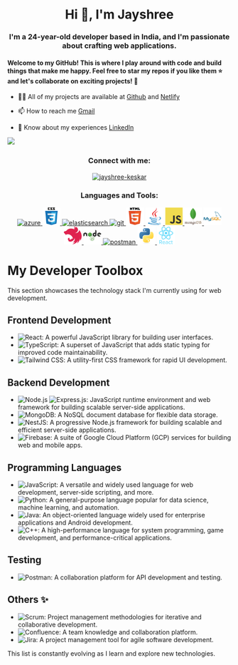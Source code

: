 <h1 align="center">Hi 👋, I'm Jayshree</h1>

<h3 align="center">I'm a 24-year-old developer based in India, and I'm passionate about crafting web applications.</h3>
<h4>Welcome to my GitHub! This is where I play around with code and build things that make me happy. Feel free to star my repos if you like them ⭐ and let's collaborate on exciting projects! 🤝</h4>

- 👨‍💻 All of my projects are available at [Github](https://github.com/jayshreek3) and [Netlify](https://app.netlify.com/teams/jayshreek3/sites)

- 📫 How to reach me [Gmail](jayshreekeskar321@gmail.com)

- 📄 Know about my experiences [LinkedIn](https://www.linkedin.com/in/jayshree-keskar/)

![](https://komarev.com/ghpvc/?username=jayshreek3&color=blue)

<h3 align="center">Connect with me:</h3>
<p align="center">
<a href="https://linkedin.com/in/jayshree-keskar" target="blank"><img align="center" src="https://raw.githubusercontent.com/rahuldkjain/github-profile-readme-generator/master/src/images/icons/Social/linked-in-alt.svg" alt="jayshree-keskar" height="30" width="40" /></a>

</p>

<h3 align="center">Languages and Tools:</h3>
<p align="center"> <a href="https://angular.io" target="_blank" rel="noreferrer"> </a> <a href="https://azure.microsoft.com/en-in/" target="_blank" rel="noreferrer"> <img src="https://www.vectorlogo.zone/logos/microsoft_azure/microsoft_azure-icon.svg" alt="azure" width="40" height="40"/> </a> <a href="https://www.w3schools.com/css/" target="_blank" rel="noreferrer"> <img src="https://raw.githubusercontent.com/devicons/devicon/master/icons/css3/css3-original-wordmark.svg" alt="css3" width="40" height="40"/> </a> <a href="https://www.elastic.co" target="_blank" rel="noreferrer"> <img src="https://www.vectorlogo.zone/logos/elastic/elastic-icon.svg" alt="elasticsearch" width="40" height="40"/> </a> <a href="https://git-scm.com/" target="_blank" rel="noreferrer"> <img src="https://www.vectorlogo.zone/logos/git-scm/git-scm-icon.svg" alt="git" width="40" height="40"/> </a> <a href="https://www.w3.org/html/" target="_blank" rel="noreferrer"> <img src="https://raw.githubusercontent.com/devicons/devicon/master/icons/html5/html5-original-wordmark.svg" alt="html5" width="40" height="40"/> </a> <a href="https://www.java.com" target="_blank" rel="noreferrer"> <img src="https://raw.githubusercontent.com/devicons/devicon/master/icons/java/java-original.svg" alt="java" width="40" height="40"/> </a> <a href="https://developer.mozilla.org/en-US/docs/Web/JavaScript" target="_blank" rel="noreferrer"> <img src="https://raw.githubusercontent.com/devicons/devicon/master/icons/javascript/javascript-original.svg" alt="javascript" width="40" height="40"/> </a> <a href="https://www.mongodb.com/" target="_blank" rel="noreferrer"> <img src="https://raw.githubusercontent.com/devicons/devicon/master/icons/mongodb/mongodb-original-wordmark.svg" alt="mongodb" width="40" height="40"/> </a> <a href="https://www.mysql.com/" target="_blank" rel="noreferrer"> <img src="https://raw.githubusercontent.com/devicons/devicon/master/icons/mysql/mysql-original-wordmark.svg" alt="mysql" width="40" height="40"/> </a> <a href="https://nestjs.com/" target="_blank" rel="noreferrer"> <img src="https://raw.githubusercontent.com/devicons/devicon/master/icons/nestjs/nestjs-plain.svg" alt="nestjs" width="40" height="40"/> </a> <a href="https://nodejs.org" target="_blank" rel="noreferrer"> <img src="https://raw.githubusercontent.com/devicons/devicon/master/icons/nodejs/nodejs-original-wordmark.svg" alt="nodejs" width="40" height="40"/> </a> <a href="https://postman.com" target="_blank" rel="noreferrer"> <img src="https://www.vectorlogo.zone/logos/getpostman/getpostman-icon.svg" alt="postman" width="40" height="40"/> </a> <a href="https://www.python.org" target="_blank" rel="noreferrer"> <img src="https://raw.githubusercontent.com/devicons/devicon/master/icons/python/python-original.svg" alt="python" width="40" height="40"/> </a> <a href="https://reactjs.org/" target="_blank" rel="noreferrer"> <img src="https://raw.githubusercontent.com/devicons/devicon/master/icons/react/react-original-wordmark.svg" alt="react" width="40" height="40"/> </a> </p>


# My Developer Toolbox 

This section showcases the technology stack I'm currently using for web development.

## Frontend Development 

* ![React](https://img.shields.io/badge/React-20232A?style=for-the-badge&logo=react&logoColor=61DAFB): A powerful JavaScript library for building user interfaces.
* ![TypeScript](https://img.shields.io/badge/TypeScript-3178C6?style=for-the-badge&logo=typescript&logoColor=white): A superset of JavaScript that adds static typing for improved code maintainability.
* ![Tailwind CSS](https://img.shields.io/badge/Tailwind_CSS-38B2AC?style=for-the-badge&logo=tailwind-css&logoColor=white): A utility-first CSS framework for rapid UI development.

## Backend Development ️

* ![Node.js](https://img.shields.io/badge/Node.js-339933?style=for-the-badge&logo=node-dot-js&logoColor=white)
![Express.js](https://img.shields.io/badge/Express.js-000000?style=for-the-badge&logo=express&logoColor=white):  JavaScript runtime environment and web framework for building scalable server-side applications.
* ![MongoDB](https://img.shields.io/badge/MongoDB-47A248?style=for-the-badge&logo=mongodb&logoColor=white): A NoSQL document database for flexible data storage.
* ![NestJS](https://img.shields.io/badge/NestJS-E0234E?style=for-the-badge&logo=nestjs&logoColor=white): A progressive Node.js framework for building scalable and efficient server-side applications.
* ![Firebase](https://img.shields.io/badge/Firebase-FFCA28?style=for-the-badge&logo=firebase&logoColor=black): A suite of Google Cloud Platform (GCP) services for building web and mobile apps.

## Programming Languages

* ![JavaScript](https://img.shields.io/badge/JavaScript-F7DF1E?style=for-the-badge&logo=javascript&logoColor=black): A versatile and widely used language for web development, server-side scripting, and more.
* ![Python](https://img.shields.io/badge/Python-3776AB?style=for-the-badge&logo=python&logoColor=white): A general-purpose language popular for data science, machine learning, and automation.
* ![Java](https://img.shields.io/badge/Java-ED8B00?style=for-the-badge&logo=java&logoColor=white): An object-oriented language widely used for enterprise applications and Android development.
* ![C++](https://img.shields.io/badge/C++-00599C?style=for-the-badge&logo=cplusplus&logoColor=white): A high-performance language for system programming, game development, and performance-critical applications.

## Testing 

* ![Postman](https://img.shields.io/badge/Postman-FF6C37?style=for-the-badge&logo=postman&logoColor=white): A collaboration platform for API development and testing.

## Others ✨

* ![Scrum](https://img.shields.io/badge/Scrum-6DB33F?style=for-the-badge&logo=scrum&logoColor=white): Project management methodologies for iterative and collaborative development.
* ![Confluence](https://img.shields.io/badge/Confluence-172B4D?style=for-the-badge&logo=confluence&logoColor=white): A team knowledge and collaboration platform. 
* ![Jira](https://img.shields.io/badge/Jira-0052CC?style=for-the-badge&logo=jira&logoColor=white): A project management tool for agile software development.

This list is constantly evolving as I learn and explore new technologies.

